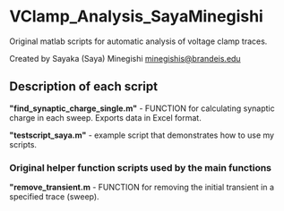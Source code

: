 # VClamp_Analysis_SayaMinegishi
Original matlab scripts for automatic analysis of voltage clamp traces.

Created by Sayaka (Saya) Minegishi
minegishis@brandeis.edu

## Description of each script
**"find_synaptic_charge_single.m"** - FUNCTION for calculating synaptic charge in each sweep. Exports data in Excel format. 

**"testscript_saya.m"** - example script that demonstrates how to use my scripts.


### Original helper function scripts used by the main functions
**"remove_transient.m** - FUNCTION for removing the initial transient in a specified trace (sweep). 
